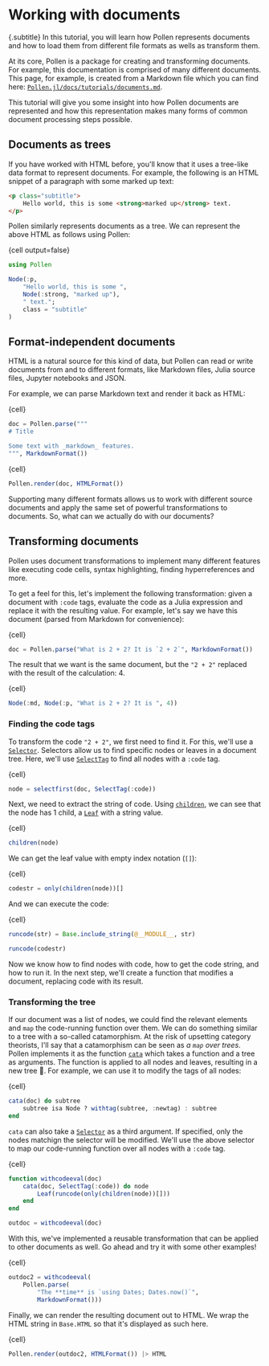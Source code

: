 # Working with documents

{.subtitle}
In this tutorial, you will learn how Pollen represents documents and how to load them from different file formats as wells as transform them. 

At its core, Pollen is a package for creating and transforming documents. For example, this documentation is comprised of many different documents. This page, for example, is created from a Markdown file which you can find here: [`Pollen.jl/docs/tutorials/documents.md`](https://github.com/lorenzoh/Pollen.jl/blob/main/docs/tutorials/documents.md).

This tutorial will give you some insight into how Pollen documents are represented and how this representation makes many forms of common document processing steps possible.

## Documents as trees

If you have worked with HTML before, you'll know that it uses a tree-like data format to represent documents. For example, the following is an HTML snippet of a paragraph with some marked up text:

```html
<p class="subtitle">
    Hello world, this is some <strong>marked up</strong> text.
</p>
```

Pollen similarly represents documents as a tree. We can represent the above HTML as follows using Pollen:

{cell output=false}
```julia
using Pollen

Node(:p,
    "Hello world, this is some ",
    Node(:strong, "marked up"),
    " text.";
    class = "subtitle"
)
```

## Format-independent documents

HTML is a natural source for this kind of data, but Pollen can read or write documents from and to different formats, like Markdown files, Julia source files, Jupyter notebooks and JSON.

For example, we can parse Markdown text and render it back as HTML:

{cell}
```julia
doc = Pollen.parse("""
# Title

Some text with _markdown_ features.
""", MarkdownFormat())
```

{cell}
```julia
Pollen.render(doc, HTMLFormat())
```

Supporting many different formats allows us to work with different source documents and apply the same set of powerful transformations to documents. So, what can we actually do with our documents?

## Transforming documents

Pollen uses document transformations to implement many different features like executing code cells, syntax highlighting, finding hyperreferences and more.

To get a feel for this, let's implement the following transformation: given a document with `:code` tags, evaluate the code as a Julia expression and replace it with the resulting value. For example, let's say we have this document (parsed from Markdown for convenience):

{cell}
```julia
doc = Pollen.parse("What is 2 + 2? It is `2 + 2`", MarkdownFormat())
```

The result that we want is the same document, but the `"2 + 2"` replaced with the result of the calculation: 4.

{cell}
```julia
Node(:md, Node(:p, "What is 2 + 2? It is ", 4))
```

### Finding the code tags

To transform the code `"2 + 2"`, we first need to find it. For this, we'll use a [`Selector`](#). Selectors allow us to find specific nodes or leaves in a document tree. Here, we'll use [`SelectTag`](#) to find all nodes with a `:code` tag.

{cell}
```julia
node = selectfirst(doc, SelectTag(:code))
```

Next, we need to extract the string of code. Using [`children`](#), we can see that the node has 1 child, a [`Leaf`](#) with a string value.

{cell}
```julia
children(node)
```

We can get the leaf value with empty index notation (`[]`):

{cell}
```julia
codestr = only(children(node))[]
```

And we can execute the code:

{cell}
```julia
runcode(str) = Base.include_string(@__MODULE__, str)

runcode(codestr)
```

Now we know how to find nodes with code, how to get the code string, and how to run it. In the next step, we'll create a function that modifies a document, replacing code with its result.

### Transforming the tree

If our document was a list of nodes, we could find the relevant elements and `map` the code-running function over them. We can do something similar to a tree with a so-called catamorphism. At the risk of upsetting category theorists, I'll say that a catamorphism can be seen as _a `map` over trees_. Pollen implements it as the function [`cata`](#) which takes a function and a tree as arguments. The function is applied to all nodes and leaves, resulting in a new tree 🌳. For example, we can use it to modify the tags of all nodes:

{cell}
```julia
cata(doc) do subtree
    subtree isa Node ? withtag(subtree, :newtag) : subtree
end
```

`cata` can also take a [`Selector`](#) as a third argument. If specified, only the nodes matchign the selector will be modified. We'll use the above selector to map our code-running function over all nodes with a `:code` tag.

{cell}
```julia
function withcodeeval(doc)
    cata(doc, SelectTag(:code)) do node
        Leaf(runcode(only(children(node))[]))
    end
end

outdoc = withcodeeval(doc)
```

With this, we've implemented a reusable transformation that can be applied to other documents as well. Go ahead and try it with some other examples!

{cell}
```julia
outdoc2 = withcodeeval(
    Pollen.parse(
        "The **time** is `using Dates; Dates.now()`",
        MarkdownFormat()))
```

Finally, we can render the resulting document out to HTML. We wrap the HTML string in `Base.HTML` so that it's displayed as such here.

{cell}
```julia
Pollen.render(outdoc2, HTMLFormat()) |> HTML
```
